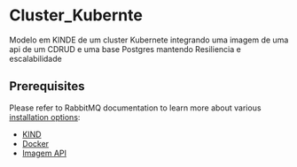 # Cluster_Kubernte
Modelo em KINDE de um cluster Kubernete integrando uma imagem de uma api de um CDRUD e uma base Postgres mantendo Resiliencia e escalabilidade

## Prerequisites

Please refer to RabbitMQ documentation to learn
more about various [installation options](https://www.rabbitmq.com/download.html):

 *  [KIND](https://kind.sigs.k8s.io/)
 * [Docker](https://www.docker.com/)
 * [Imagem API](https://hub.docker.com/repository/docker/developer10/api-futiuber) 


